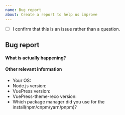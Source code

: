 ```yaml
---
name: Bug report
about: Create a report to help us improve
---
```


<!-- <h2>请用英文提问，并标记环境和版本号！</h2>
<h2>请用英文提问，并标记环境和版本号！</h2>
<h2>请用英文提问，并标记环境和版本号！</h2> -->

<!-- Please confirm you will submit an issue. -->
<!-- Issues which contain questions or support requests will be closed. -->
<!-- (Update "[ ]" to "[x]" to check a box) -->

- [ ] I confirm that this is an issue rather than a question.

<!-- Please ask questions on WeChat group. -->

## Bug report


#### What is actually happening?


#### Other relevant information


- Your OS: 
- Node.js version: 
- VuePress version: 
- VuePress-theme-reco version: 
- Which package manager did you use for the install(npm/cnpm/yarn/pnpm)?

